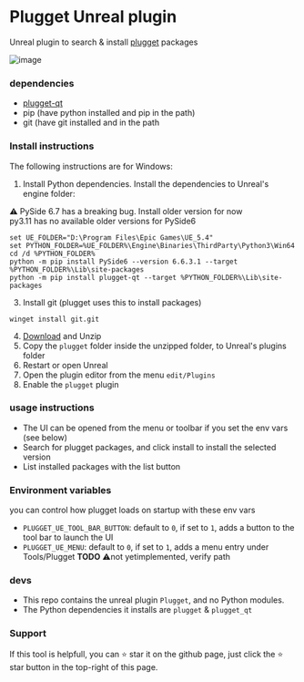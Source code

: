 # Plugget Unreal plugin

Unreal plugin to search & install [plugget](https://github.com/plugget/plugget) packages 

![image](https://github.com/plugget/plugget-qt-addon/assets/3758308/0752c140-5b26-452e-81ac-fc4e36ccdb23)<br>

### dependencies
- [plugget-qt](https://github.com/plugget/plugget-qt)
- pip (have python installed and pip in the path)
- git (have git installed and in the path

### Install instructions
The following instructions are for Windows:
1. Install Python dependencies.
Install the dependencies to Unreal's engine folder:

⚠️ PySide 6.7 has a breaking bug. Install older version for now  
py3.11 has no available older versions for PySide6  

```batch
set UE_FOLDER="D:\Program Files\Epic Games\UE_5.4"
set PYTHON_FOLDER=%UE_FOLDER%\Engine\Binaries\ThirdParty\Python3\Win64
cd /d %PYTHON_FOLDER%
python -m pip install PySide6 --version 6.6.3.1 --target %PYTHON_FOLDER%\Lib\site-packages
python -m pip install plugget-qt --target %PYTHON_FOLDER%\Lib\site-packages
```
3. Install git (plugget uses this to install packages)
```
winget install git.git
```
4. [Download](https://github.com/plugget/plugget-unreal-plugin/archive/refs/heads/main.zip) and Unzip
5. Copy the `plugget` folder inside the unzipped folder, to Unreal's plugins folder
6. Restart or open Unreal
7. Open the plugin editor from the menu `edit/Plugins`
8. Enable the `plugget` plugin 


### usage instructions
- The UI can be opened from the menu or toolbar if you set the env vars (see below)
- Search for plugget packages, and click install to install the selected version
- List installed packages with the list button

### Environment variables
you can control how plugget loads on startup with these env vars
- `PLUGGET_UE_TOOL_BAR_BUTTON`: default to `0`, if set to `1`, adds a button to the tool bar to launch the UI 
- `PLUGGET_UE_MENU`:  default to `0`, if set to `1`, adds a menu entry under Tools/Plugget **TODO** ⚠️not yetimplemented, verify path

### devs
- This repo contains the unreal plugin `Plugget`, and no Python modules.
- The Python dependencies it installs are `plugget` & `plugget_qt`

### Support

If this tool is helpfull, you can ⭐ star it on the github page,
just click the ⭐ star button in the top-right of this page.
